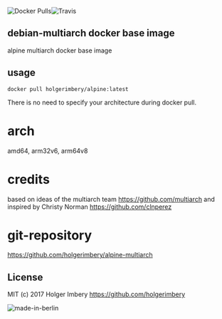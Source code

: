 ![Docker Pulls](https://img.shields.io/docker/pulls/holgerimbery/alpine.svg)![Travis](https://img.shields.io/travis/holgerimbery/alpine_multiarch.svg)
## debian-multiarch docker base image
alpine multiarch docker base image

## usage 
```
docker pull holgerimbery/alpine:latest
```

There is no need to specify your architecture during docker pull.


# arch
amd64, arm32v6, arm64v8


# credits
based on ideas of the multiarch team https://github.com/multiarch and inspired by Christy Norman https://github.com/clnperez

# git-repository
https://github.com/holgerimbery/alpine-multiarch

## License
MIT (c) 2017 Holger Imbery https://github.com/holgerimbery

![made-in-berlin](https://github.com/holgerimbery/environment/raw/master/made-in-berlin-badge_small.png)